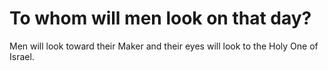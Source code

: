 # To whom will men look on that day?

Men will look toward their Maker and their eyes will look to the Holy One of Israel.
